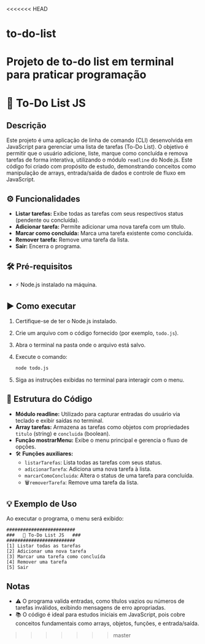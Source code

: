 <<<<<<< HEAD
# to-do-list
Projeto de to-do list em terminal para praticar programação
=======
# 📝 To-Do List JS

## Descrição

Este projeto é uma aplicação de linha de comando (CLI) desenvolvida em JavaScript para gerenciar uma lista de tarefas (To-Do List). O objetivo é permitir que o usuário adicione, liste, marque como concluída e remova tarefas de forma interativa, utilizando o módulo `readline` do Node.js. Este código foi criado com propósito de estudo, demonstrando conceitos como manipulação de arrays, entrada/saída de dados e controle de fluxo em JavaScript.

## ⚙️ Funcionalidades

- **Listar tarefas:** Exibe todas as tarefas com seus respectivos status (pendente ou concluída).
- **Adicionar tarefa:** Permite adicionar uma nova tarefa com um título.
- **Marcar como concluída:** Marca uma tarefa existente como concluída.
- **Remover tarefa:** Remove uma tarefa da lista.
- **Sair:** Encerra o programa.

## 🛠️ Pré-requisitos

- ⚡ Node.js instalado na máquina.

## ▶️ Como executar

1. Certifique-se de ter o Node.js instalado.
2. Crie um arquivo com o código fornecido (por exemplo, `todo.js`).
3. Abra o terminal na pasta onde o arquivo está salvo.
4. Execute o comando:

	```bash
	node todo.js
	```

5. Siga as instruções exibidas no terminal para interagir com o menu.

## 🧩 Estrutura do Código

- **Módulo readline:** Utilizado para capturar entradas do usuário via teclado e exibir saídas no terminal.
- **Array tarefas:** Armazena as tarefas como objetos com propriedades `titulo` (string) e `concluida` (boolean).
- **Função mostrarMenu:** Exibe o menu principal e gerencia o fluxo de opções.
- 🛠️ **Funções auxiliares:**
	- `listarTarefas`: Lista todas as tarefas com seus status.
	- `adicionarTarefa`: Adiciona uma nova tarefa à lista.
	- `marcarComoConcluida`: Altera o status de uma tarefa para concluída.
	- 🗑️`removerTarefa`: Remove uma tarefa da lista.

## 💡 Exemplo de Uso

Ao executar o programa, o menu será exibido:

```
#########################
###   📝 To-Do List JS   ###
#########################
[1] Listar todas as tarefas
[2] Adicionar uma nova tarefa
[3] Marcar uma tarefa como concluída
[4] Remover uma tarefa
[5] Sair
```
## Notas

- ⚠️ O programa valida entradas, como títulos vazios ou números de tarefas inválidos, exibindo mensagens de erro apropriadas.
- 📚 O código é ideal para estudos iniciais em JavaScript, pois cobre conceitos fundamentais como arrays, objetos, funções, e entrada/saída.
>>>>>>> master
